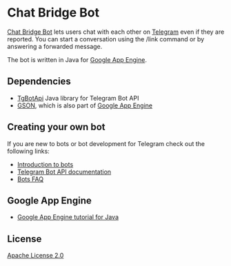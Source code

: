 Chat Bridge Bot
===============

[Chat Bridge Bot](https://telegram.me/chatbridgebot) lets users chat with each other on [Telegram](https://core.telegram.org) even if they are reported. You can start a conversation using the /link command or by answering a forwarded message.

The bot is written in Java for [Google App Engine](https://cloud.google.com/appengine/).

Dependencies
------------
- [TgBotApi](https://github.com/nadam/tg-bot-api) Java library for Telegram Bot API
- [GSON](https://github.com/google/gson), which is also part of [Google App Engine](https://cloud.google.com/appengine/)

Creating your own bot
---------------------
If you are new to bots or bot development for Telegram check out the following links:
- [Introduction to bots](https://core.telegram.org/bots)
- [Telegram Bot API documentation](https://core.telegram.org/bots/api)
- [Bots FAQ](https://core.telegram.org/bots/faq)

Google App Engine
-----------------
- [Google App Engine tutorial for Java](https://cloud.google.com/appengine/docs/java/gettingstarted/creating-guestbook)

License
----------------
[Apache License 2.0](http://www.apache.org/licenses/LICENSE-2.0)